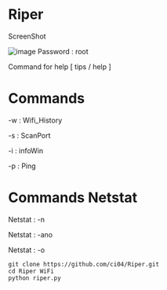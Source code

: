 # Riper
ScreenShot 

![image](https://github.com/0A8Fit/Riper/assets/166393448/607d8468-cf81-46cb-b2e3-f5fc02e736f6)
Password : root

Command for help [ tips / help ]
# Commands
-w : Wifi_History

-s : ScanPort

-i : infoWin

-p : Ping

# Commands Netstat

Netstat : -n

Netstat : -ano

Netstat : -o

```
git clone https://github.com/ci04/Riper.git
cd Riper WiFi
python riper.py
```
